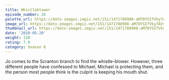 ```yaml
---
title: Whistleblower
episode_number: 26
palette_url: https://dato-images.imgix.net/151/1471788988-aM7DYSIfVky7AVsI224BZxgHvHq.jpg?ixlib=rb-1.1.0&ch=DPR%2CWidth&auto=enhance&palette=json
image_url: https://dato-images.imgix.net/151/1471788988-aM7DYSIfVky7AVsI224BZxgHvHq.jpg?ixlib=rb-1.1.0&ch=DPR%2CWidth&auto=compress%2Cformat&w=500
thumbnail_url: https://dato-images.imgix.net/151/1471788988-aM7DYSIfVky7AVsI224BZxgHvHq.jpg?ixlib=rb-1.1.0&ch=DPR%2CWidth&auto=enhance&w=500&h=280&fit=crop&fm=jpg
date: '2010-05-20'
weight: 120
rating: 7.9
category: Season 6
---
```


Jo comes to the Scranton branch to find the whistle-blower. However, three different people have confessed to Michael, Michael is protecting them, and the person most people think is the culprit is keeping his mouth shut.